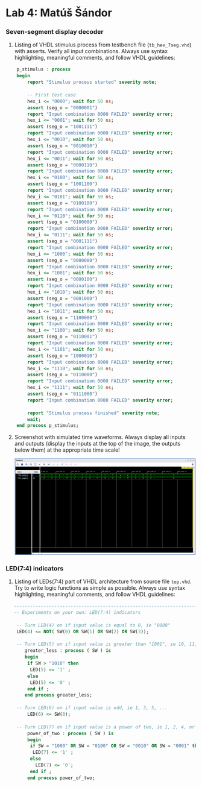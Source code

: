 # Lab 4: Matúš Šándor

### Seven-segment display decoder

1. Listing of VHDL stimulus process from testbench file (`tb_hex_7seg.vhd`) with asserts. Verify all input combinations. Always use syntax highlighting, meaningful comments, and follow VHDL guidelines:

```vhdl
    p_stimulus : process
    begin
        report "Stimulus process started" severity note;

        -- First test case
        hex_i <= "0000"; wait for 50 ns;
        assert (seg_o = "0000001")
        report "Input combination 0000 FAILED" severity error;
        hex_i <= "0001"; wait for 50 ns;
        assert (seg_o = "1001111")
        report "Input combination 0000 FAILED" severity error;
        hex_i <= "0010"; wait for 50 ns;
        assert (seg_o = "0010010")
        report "Input combination 0000 FAILED" severity error;
        hex_i <= "0011"; wait for 50 ns;
        assert (seg_o = "0000110")
        report "Input combination 0000 FAILED" severity error;
        hex_i <= "0100"; wait for 50 ns;
        assert (seg_o = "1001100")
        report "Input combination 0000 FAILED" severity error;
        hex_i <= "0101"; wait for 50 ns;
        assert (seg_o = "0100100")
        report "Input combination 0000 FAILED" severity error;
        hex_i <= "0110"; wait for 50 ns;
        assert (seg_o = "0100000")
        report "Input combination 0000 FAILED" severity error;
        hex_i <= "0111"; wait for 50 ns;
        assert (seg_o = "0001111")
        report "Input combination 0000 FAILED" severity error;
        hex_i <= "1000"; wait for 50 ns;
        assert (seg_o = "0000000")
        report "Input combination 0000 FAILED" severity error;
        hex_i <= "1001"; wait for 50 ns;
        assert (seg_o = "0000100")
        report "Input combination 0000 FAILED" severity error;
        hex_i <= "1010"; wait for 50 ns;
        assert (seg_o = "0001000")
        report "Input combination 0000 FAILED" severity error;
        hex_i <= "1011"; wait for 50 ns;
        assert (seg_o = "1100000")
        report "Input combination 0000 FAILED" severity error;
        hex_i <= "1100"; wait for 50 ns;
        assert (seg_o = "0110001")
        report "Input combination 0000 FAILED" severity error;
        hex_i <= "1101"; wait for 50 ns;
        assert (seg_o = "1000010")
        report "Input combination 0000 FAILED" severity error;
        hex_i <= "1110"; wait for 50 ns;
        assert (seg_o = "0110000")
        report "Input combination 0000 FAILED" severity error;
        hex_i <= "1111"; wait for 50 ns;
        assert (seg_o = "0111000")
        report "Input combination 0000 FAILED" severity error;

        report "Stimulus process finished" severity note;
        wait;
    end process p_stimulus;
```

2. Screenshot with simulated time waveforms. Always display all inputs and outputs (display the inputs at the top of the image, the outputs below them) at the appropriate time scale!

   ![graf](./images/graf.png)

### LED(7:4) indicators

1. Listing of LEDs(7:4) part of VHDL architecture from source file `top.vhd`. Try to write logic functions as simple as possible. Always use syntax highlighting, meaningful comments, and follow VHDL guidelines:
```vhdl
   --------------------------------------------------------------------
   -- Experiments on your own: LED(7:4) indicators

    -- Turn LED(4) on if input value is equal to 0, ie "0000"
    LED(4) <= NOT( SW(0) OR SW(1) OR SW(2) OR SW(3));

    -- Turn LED(5) on if input value is greater than "1001", ie 10, 11, 12, ...
       greater_less : process ( SW ) is
       begin
        if SW > "1010" then
         LED(5) <= '1' ;
        else
         LED(5) <= '0' ;
        end if ;
       end process greater_less;

    -- Turn LED(6) on if input value is odd, ie 1, 3, 5, ...
        LED(6) <= SW(0);

    -- Turn LED(7) on if input value is a power of two, ie 1, 2, 4, or 8
        power_of_two : process ( SW ) is
        begin
         if SW = "1000" OR SW = "0100" OR SW = "0010" OR SW = "0001" then
          LED(7) <= '1' ;
         else 
           LED(7) <= '0';
         end if ;
        end process power_of_two;
```
